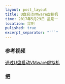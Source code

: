 ```yaml
---
layout: post_layout
title: U盘启动VMware虚拟机
time: 2017年5月29日 星期一
location: 昆明
pulished: true
excerpt_separator: "```"
---
```


### 参考视频

[通过U盘启动VMware虚拟机](http://mp.weixin.qq.com/s?__biz=MzI4MzA5NTIyMQ==&mid=2650421990&idx=1&sn=925cb0d6a36ad1d798210239372329d5&chksm=f381633cc4f6ea2a372a1cc2907d991c48af9707b09fbdfc893d39d534a37065908fbaa1c53f&scene=21#wechat_redirect)

### 把


